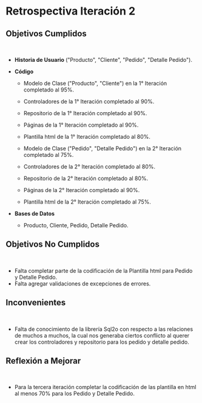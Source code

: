 # Retrospectiva Iteración 2

<h2>Objetivos Cumplidos</h2>
<br>

* <b>Historia de Usuario</b> ("Producto", "Cliente", "Pedido", "Detalle Pedido").
* <b>Código</b>
  * Modelo de Clase ("Producto", "Cliente") en la 1° Iteración completado al 95%.
  * Controladores de la 1° Iteración completado al 90%.
  * Repositorio de la 1° Iteración completado al 90%.
  * Páginas de la 1° Iteración completado al 90%.
  * Plantilla html de la 1° Iteración completado al 80%.
  
  * Modelo de Clase ("Pedido", "Detalle Pedido") en la 2° Iteración completado al 75%.
  * Controladores de la 2° Iteración completado al 80%.
  * Repositorio de la 2° Iteración completado al 80%.
  * Páginas de la 2° Iteración completado al 90%.
  * Plantilla html de la 2° Iteración completado al 75%.
  
* <b>Bases de Datos</b>
  * Producto, Cliente, Pedido, Detalle Pedido.

<h2>Objetivos No Cumplidos</h2>
<br>

* Falta completar parte de la codificación de la Plantilla html para Pedido y Detalle Pedido.
* Falta agregar validaciones de excepciones de errores.

<h2>Inconvenientes</h2>
<br>

* Falta de conocimiento de la librería Sql2o con respecto a las relaciones de muchos a muchos, la cual nos generaba ciertos conflicto al querer crear los controladores y repositorio para los pedido y detalle pedido.  

<h2>Reflexi&oacute;n a Mejorar</h2>
<br>

* Para la tercera iteración completar la codificación de las plantilla en html al menos 70% para los Pedido y Detalle Pedido.
